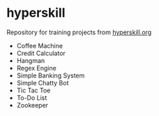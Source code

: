 # hyperskill
Repository for training projects from [hyperskill.org](https://hyperskill.org/)

* Coffee Machine
* Credit Calculator
* Hangman
* Regex Engine
* Simple Banking System
* Simple Chatty Bot
* Tic Tac Toe
* To-Do List
* Zookeeper
